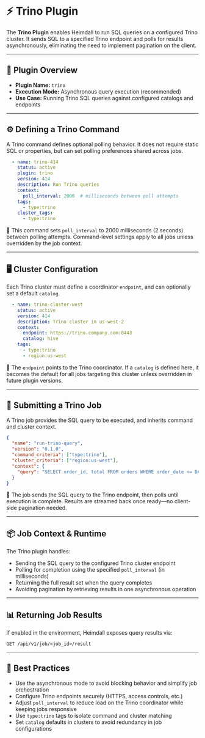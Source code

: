 # ⚡ Trino Plugin

The **Trino Plugin** enables Heimdall to run SQL queries on a configured Trino cluster. It sends SQL to a specified Trino endpoint and polls for results asynchronously, eliminating the need to implement pagination on the client.

---

## 🧩 Plugin Overview

* **Plugin Name:** `trino`
* **Execution Mode:** Asynchronous query execution (recommended)
* **Use Case:** Running Trino SQL queries against configured catalogs and endpoints

---

## ⚙️ Defining a Trino Command

A Trino command defines optional polling behavior. It does not require static SQL or properties, but can set polling preferences shared across jobs.

```yaml
  - name: trino-414
    status: active
    plugin: trino
    version: 414
    description: Run Trino queries
    context:
      poll_interval: 2000  # milliseconds between poll attempts
    tags:
      - type:trino
    cluster_tags:
      - type:trino
```

🔸 This command sets `poll_interval` to 2000 milliseconds (2 seconds) between polling attempts. Command-level settings apply to all jobs unless overridden by the job context.

---

## 🖥️ Cluster Configuration

Each Trino cluster must define a coordinator `endpoint`, and can optionally set a default `catalog`.

```yaml
  - name: trino-cluster-west
    status: active
    version: 414
    description: Trino cluster in us-west-2
    context:
      endpoint: https://trino.company.com:8443
      catalog: hive
    tags:
      - type:trino
      - region:us-west
```

🔹 The `endpoint` points to the Trino coordinator. If a `catalog` is defined here, it becomes the default for all jobs targeting this cluster unless overridden in future plugin versions.

---

## 🚀 Submitting a Trino Job

A Trino job provides the SQL query to be executed, and inherits command and cluster context.

```json
{
  "name": "run-trino-query",
  "version": "0.1.0",
  "command_criteria": ["type:trino"],
  "cluster_criteria": ["region:us-west"],
  "context": {
    "query": "SELECT order_id, total FROM orders WHERE order_date >= DATE '2024-01-01'"
  }
}
```

🔹 The job sends the SQL query to the Trino endpoint, then polls until execution is complete. Results are streamed back once ready—no client-side pagination needed.

---

## 📦 Job Context & Runtime

The Trino plugin handles:

* Sending the SQL query to the configured Trino cluster endpoint
* Polling for completion using the specified `poll_interval` (in milliseconds)
* Returning the full result set when the query completes
* Avoiding pagination by retrieving results in one asynchronous operation

---

## 📊 Returning Job Results

If enabled in the environment, Heimdall exposes query results via:

```
GET /api/v1/job/<job_id>/result
```

---

## 🧠 Best Practices

* Use the asynchronous mode to avoid blocking behavior and simplify job orchestration
* Configure Trino endpoints securely (HTTPS, access controls, etc.)
* Adjust `poll_interval` to reduce load on the Trino coordinator while keeping jobs responsive
* Use `type:trino` tags to isolate command and cluster matching
* Set `catalog` defaults in clusters to avoid redundancy in job configurations
